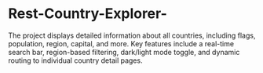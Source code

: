 # Rest-Country-Explorer-
The project displays detailed information about all countries, including flags, population, region, capital, and more.  Key features include a real-time search bar, region-based filtering, dark/light mode toggle, and dynamic routing to individual country detail pages.
